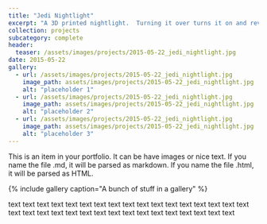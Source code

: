 ```yaml
---
title: "Jedi Nightlight"
excerpt: "A 3D printed nightlight.  Turning it over turns it on and reveals hidden patterns embedded in the walls."
collection: projects
subcategory: complete
header: 
  teaser: /assets/images/projects/2015-05-22_jedi_nightlight.jpg
date: 2015-05-22
gallery:
  - url: /assets/images/projects/2015-05-22_jedi_nightlight.jpg
    image_path: assets/images/projects/2015-05-22_jedi_nightlight.jpg
    alt: "placeholder 1"
  - url: /assets/images/projects/2015-05-22_jedi_nightlight.jpg
    image_path: assets/images/projects/2015-05-22_jedi_nightlight.jpg
    alt: "placeholder 2"
  - url: /assets/images/projects/2015-05-22_jedi_nightlight.jpg
    image_path: assets/images/projects/2015-05-22_jedi_nightlight.jpg
    alt: "placeholder 3"
---
```


This is an item in your portfolio. It can be have images or nice text. If you name the file .md, it will be parsed as markdown. If you name the file .html, it will be parsed as HTML. 

{% include gallery caption="A bunch of stuff in a gallery" %}

text text text text text text text text text text text text text text text text text text text text text text text text text text text text text text text text text 